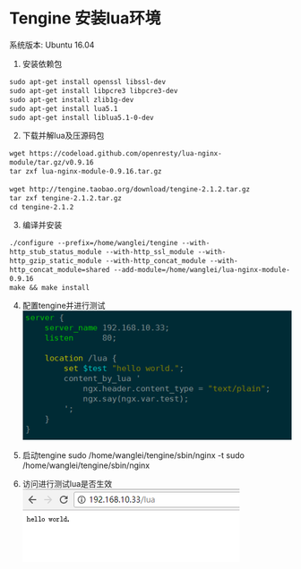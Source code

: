 
# Tengine 安装lua环境


系统版本: Ubuntu 16.04

1. 安装依赖包
```
sudo apt-get install openssl libssl-dev
sudo apt-get install libpcre3 libpcre3-dev
sudo apt-get install zlib1g-dev
sudo apt-get install lua5.1
sudo apt-get install liblua5.1-0-dev
```

2. 下载并解lua及压源码包
```
wget https://codeload.github.com/openresty/lua-nginx-module/tar.gz/v0.9.16
tar zxf lua-nginx-module-0.9.16.tar.gz

wget http://tengine.taobao.org/download/tengine-2.1.2.tar.gz
tar zxf tengine-2.1.2.tar.gz
cd tengine-2.1.2
```

3. 编译并安装
```
./configure --prefix=/home/wanglei/tengine --with-http_stub_status_module --with-http_ssl_module --with-http_gzip_static_module --with-http_concat_module --with-http_concat_module=shared --add-module=/home/wanglei/lua-nginx-module-0.9.16
make && make install
```

4. 配置tengine并进行测试
![lua_module](./img/lua_module.png)

5. 启动tengine
sudo /home/wanglei/tengine/sbin/nginx -t
sudo /home/wanglei/tengine/sbin/nginx

6. 访问进行测试lua是否生效
![lua_access](./img/lua_access.png)
